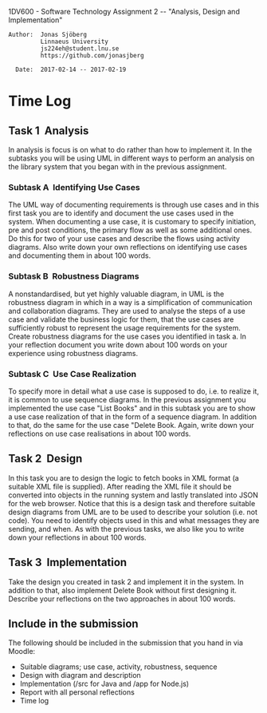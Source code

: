 1DV600 - Software Technology
Assignment 2 -- "Analysis, Design and Implementation"

    Author:  Jonas Sjöberg
             Linnaeus University
             js224eh@student.lnu.se
             https://github.com/jonasjberg
    
      Date:  2017-02-14 -- 2017-02-19



Time Log
========

## Task 1 ­­ Analysis
In analysis is focus is on what to do rather than how to implement it. In the
subtasks you will be using UML in different ways to perform an analysis on the
library system that you began with in the previous assignment.

### Subtask A ­­ Identifying Use Cases
The UML way of documenting requirements is through use cases and in this first
task you are to identify and document the use cases used in the system. When
documenting a use case, it is customary to specify initiation, pre and post
conditions, the primary flow as well as some additional ones. Do this for two
of your use cases and describe the flows using activity
diagrams. 
Also write down your own reflections on identifying use cases and documenting
them in about 100 words.

### Subtask B ­­ Robustness Diagrams
A non­standardised, but yet highly valuable diagram, in UML is the robustness
diagram in which in a way is a simplification of communication and
collaboration diagrams. They are used to analyse the steps of a use case and
validate the business logic for them, that the use cases are sufficiently
robust to represent the usage requirements for the system. Create
robustness diagrams for the use cases you identified in task a. In your
reflection document you write down about 100 words on your experience using
robustness diagrams.

### Subtask C ­­ Use Case Realization
To specify more in detail what a use case is supposed to do, i.e. to realize
it, it is common to use sequence diagrams. In the previous assignment you
implemented the use case "List Books" and in this subtask you are to
show a use case realization of that in the form of a sequence diagram. In
addition to that, do the same for the use case "Delete Book.
Again, write down your reflections on use case realisations in about 100 words.

## Task 2 ­­ Design
In this task you are to design the logic to fetch books in XML format (a
suitable XML file is supplied). After reading the XML file it should be
converted into objects in the running system and lastly translated into JSON
for the web browser.
Notice that this is a design task and therefore suitable design diagrams from
UML are to be used to describe your solution (i.e. not code). You need to
identify objects used in this and what messages they are sending, and when. As
with the previous tasks, we also like you to write down your reflections in
about 100 words.

## Task 3 ­­ Implementation
Take the design you created in task 2 and implement it in the system. In
addition to that, also implement Delete Book without first designing
it. Describe your reflections on the two approaches in about 100 words.

## Include in the submission
The following should be included in the submission that you hand in via Moodle:
* Suitable diagrams; use case, activity, robustness, sequence
* Design with diagram and description
* Implementation (/src for Java and /app for Node.js)
* Report with all personal reflections
* Time log
